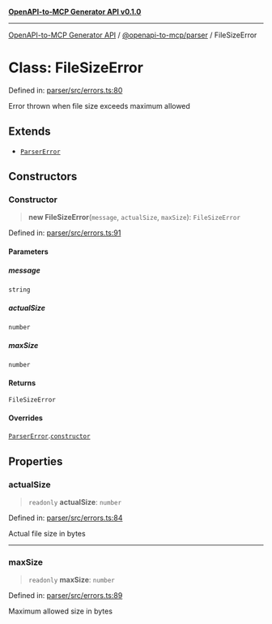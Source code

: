 [**OpenAPI-to-MCP Generator API v0.1.0**](../../../README.md)

***

[OpenAPI-to-MCP Generator API](../../../modules.md) / [@openapi-to-mcp/parser](../README.md) / FileSizeError

# Class: FileSizeError

Defined in: [parser/src/errors.ts:80](https://github.com/salacoste/openapi-mcp-generator/blob/fda5c6400a831cddbad9eacd652e11b2f7410b22/packages/parser/src/errors.ts#L80)

Error thrown when file size exceeds maximum allowed

## Extends

- [`ParserError`](ParserError.md)

## Constructors

### Constructor

> **new FileSizeError**(`message`, `actualSize`, `maxSize`): `FileSizeError`

Defined in: [parser/src/errors.ts:91](https://github.com/salacoste/openapi-mcp-generator/blob/fda5c6400a831cddbad9eacd652e11b2f7410b22/packages/parser/src/errors.ts#L91)

#### Parameters

##### message

`string`

##### actualSize

`number`

##### maxSize

`number`

#### Returns

`FileSizeError`

#### Overrides

[`ParserError`](ParserError.md).[`constructor`](ParserError.md#constructor)

## Properties

### actualSize

> `readonly` **actualSize**: `number`

Defined in: [parser/src/errors.ts:84](https://github.com/salacoste/openapi-mcp-generator/blob/fda5c6400a831cddbad9eacd652e11b2f7410b22/packages/parser/src/errors.ts#L84)

Actual file size in bytes

***

### maxSize

> `readonly` **maxSize**: `number`

Defined in: [parser/src/errors.ts:89](https://github.com/salacoste/openapi-mcp-generator/blob/fda5c6400a831cddbad9eacd652e11b2f7410b22/packages/parser/src/errors.ts#L89)

Maximum allowed size in bytes
